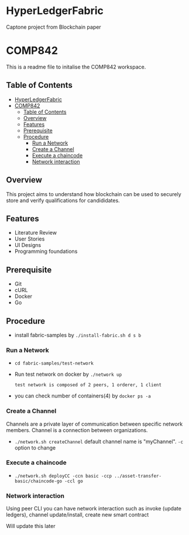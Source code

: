 # HyperLedgerFabric
Captone project from Blockchain paper

# COMP842 

This is a readme file to initalise the COMP842 workspace.

## Table of Contents

- [HyperLedgerFabric](#hyperledgerfabric)
- [COMP842](#comp842)
	- [Table of Contents](#table-of-contents)
	- [Overview](#overview)
	- [Features](#features)
	- [Prerequisite](#prerequisite)
	- [Procedure](#procedure)
		- [Run a Network](#run-a-network)
		- [Create a Channel](#create-a-channel)
		- [Execute a chaincode](#execute-a-chaincode)
		- [Network interaction](#network-interaction)

## Overview

This project aims to understand how blockchain can be used to securely store and verify qualifications for candididates.

## Features

- Literature Review
- User Stories
- UI Designs
- Programming foundations


## Prerequisite

 - Git
 - cURL
 - Docker
 - Go


## Procedure

- install fabric-samples by `./install-fabric.sh d s b ` 

### Run a Network
- `cd fabric-samples/test-network`
- Run test network on docker by `./network up`

  ```test network is composed of 2 peers, 1 orderer, 1 client```
- you can check number of containers(4) by `docker ps -a`


### Create a Channel
Channels are a private layer of communication between specific network members.
Channel is a connection between organizations.

- `./network.sh createChannel`
 default channel name is "myChannel". `-c` option to change 


### Execute a chaincode 
- `./network.sh deployCC -ccn basic -ccp ../asset-transfer-basic/chaincode-go -ccl go`


### Network interaction
Using peer CLI you can have network interaction such as invoke (update ledgers), channel update/install, create new smart contract

Will update this later